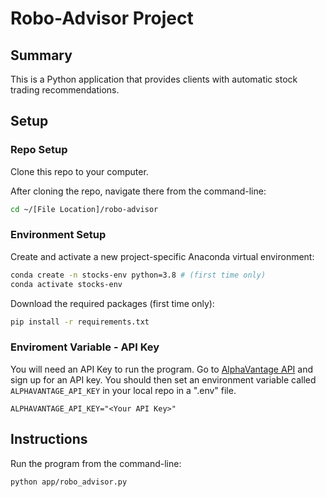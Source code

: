 # Robo-Advisor Project

## Summary

This is a Python application that provides clients with automatic stock trading recommendations.

## Setup

### Repo Setup

Clone this repo to your computer.

After cloning the repo, navigate there from the command-line:

```sh
cd ~/[File Location]/robo-advisor
```

### Environment Setup

Create and activate a new project-specific Anaconda virtual environment:

```sh
conda create -n stocks-env python=3.8 # (first time only)
conda activate stocks-env
```

Download the required packages (first time only):

```sh
pip install -r requirements.txt
```

### Enviroment Variable - API Key

You will need an API Key to run the program. Go to [AlphaVantage API](https://www.alphavantage.co) and sign up for an API key. You should then set an environment variable called `ALPHAVANTAGE_API_KEY` in your local repo in a ".env" file.

```
ALPHAVANTAGE_API_KEY="<Your API Key>"
```

## Instructions

Run the program from the command-line:

```sh
python app/robo_advisor.py
```
